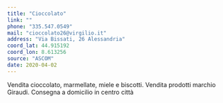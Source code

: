 ```yaml
---
title: "Cioccolato"
link: ""
phone: "335.547.0549"
mail: "cioccolato26@virgilio.it"
address: "Via Bissati, 26 Alessandria"
coord_lat: 44.915192
coord_lon: 8.613256
source: "ASCOM"
date: 2020-04-02
---
```


Vendita cioccolato, marmellate, miele e biscotti. Vendita prodotti marchio Giraudi.	Consegna a domicilio in centro città
